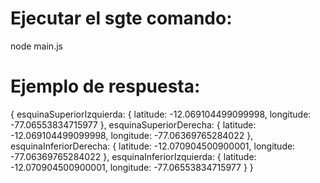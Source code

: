 # Ejecutar el sgte comando:

node main.js <latitutd> <longitud> <radio>
  
# Ejemplo de respuesta:
  {
    esquinaSuperiorIzquierda: { latitude: -12.069104499099998, longitude: -77.06553834715977 },
    esquinaSuperiorDerecha: { latitude: -12.069104499099998, longitude: -77.06369765284022 },
    esquinaInferiorDerecha: { latitude: -12.070904500900001, longitude: -77.06369765284022 },
    esquinaInferiorIzquierda: { latitude: -12.070904500900001, longitude: -77.06553834715977 }
  }
